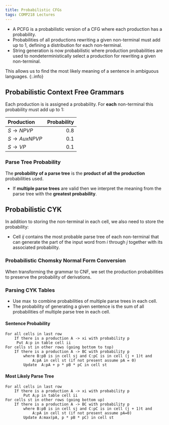 ```yaml
---
title: Probabilistic CFGs
tags: COMP218 Lectures
---
```

* A PCFG is a probabilistic version of a CFG where each production has a probability.
* Probabilities of all productions rewriting a given non-terminal must add up to 1, defining a distribution for each non-terminal.
* String generation is now probabilistic where production probabilities are used to nondeterministically select a production for rewriting a given non-terminal.

This allows us to find the most likely meaning of a sentence in ambiguous languages.
{:.info}

## Probabilistic Context Free Grammars
Each production is is assigned a probability. For **each** non-terminal this probability must add up to 1:

| Production | Probability |
| :-- | --: |
| $S\rightarrow NPVP$ | 0.8 |
| $S\rightarrow Aux NPVP$ | 0.1 |
| $S\rightarrow VP$ | 0.1 |

### Parse Tree Probability
The **probability of a parse tree** is the **product of all the production** probabilities used. 

* If **multiple parse trees** are valid then we interpret the meaning from the parse tree with the **greatest probability**.

## Probabilistic CYK
In addition to storing the non-terminal in each cell, we also need to store the probability:

* Cell $ij$ contains the most probable parse tree of each non-terminal that can generate the part of the input word from $i$ through $j$ together with its associated probability.

### Probabilistic Chomsky Normal Form Conversion
When transforming the grammar to CNF, we set the production probabilities to preserve the probability of derivations.

### Parsing CYK Tables

* Use $\max$ to combine probabilities of multiple parse trees in each cell.
* The probability of generating a given sentence is the sum of all probabilities of multiple parse tree in each cell.

#### Sentence Probability

```
For all cells in last row
	If there is a production A -> xi with probability p
	 Put A:p in table cell ii
For cells st in other rows (going bottom to top)
	If there is a production A -> BC with probability p
		where B:pB is in cell sj and C:pC is in cell (j + 1)t and
			A:pA in cell st (if not present assume pA = 0)
		Update  A:pA + p * pB * pC in cell st
```

#### Most Likely Parse Tree

```
For all cells in last row
	If there is a production A -> xi with probability p
		Put A;p in table cell ii
For cells st in other rows (going bottom up)
	If there is a production A -> BC with probability p
		where B:pB is in cell sj and C:pC is in cell (j + 1)t and
			A:pA in cell st (if not present assume pA=0)
		Update A:max(pA, p * pB * pC) in cell st
```